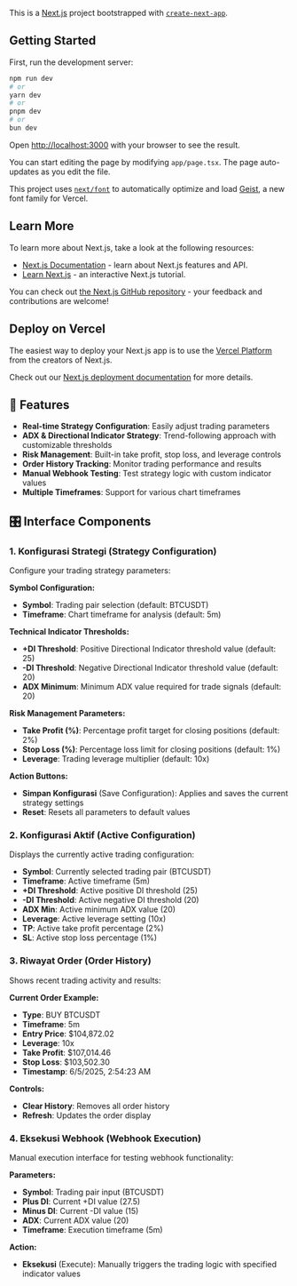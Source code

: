 This is a [Next.js](https://nextjs.org) project bootstrapped with [`create-next-app`](https://nextjs.org/docs/app/api-reference/cli/create-next-app).

## Getting Started

First, run the development server:

```bash
npm run dev
# or
yarn dev
# or
pnpm dev
# or
bun dev
```

Open [http://localhost:3000](http://localhost:3000) with your browser to see the result.

You can start editing the page by modifying `app/page.tsx`. The page auto-updates as you edit the file.

This project uses [`next/font`](https://nextjs.org/docs/app/building-your-application/optimizing/fonts) to automatically optimize and load [Geist](https://vercel.com/font), a new font family for Vercel.

## Learn More

To learn more about Next.js, take a look at the following resources:

- [Next.js Documentation](https://nextjs.org/docs) - learn about Next.js features and API.
- [Learn Next.js](https://nextjs.org/learn) - an interactive Next.js tutorial.

You can check out [the Next.js GitHub repository](https://github.com/vercel/next.js) - your feedback and contributions are welcome!

## Deploy on Vercel

The easiest way to deploy your Next.js app is to use the [Vercel Platform](https://vercel.com/new?utm_medium=default-template&filter=next.js&utm_source=create-next-app&utm_campaign=create-next-app-readme) from the creators of Next.js.

Check out our [Next.js deployment documentation](https://nextjs.org/docs/app/building-your-application/deploying) for more details.

## 🚀 Features

- **Real-time Strategy Configuration**: Easily adjust trading parameters
- **ADX & Directional Indicator Strategy**: Trend-following approach with customizable thresholds
- **Risk Management**: Built-in take profit, stop loss, and leverage controls
- **Order History Tracking**: Monitor trading performance and results
- **Manual Webhook Testing**: Test strategy logic with custom indicator values
- **Multiple Timeframes**: Support for various chart timeframes

## 🎛️ Interface Components

### 1. Konfigurasi Strategi (Strategy Configuration)

Configure your trading strategy parameters:

**Symbol Configuration:**
- **Symbol**: Trading pair selection (default: BTCUSDT)
- **Timeframe**: Chart timeframe for analysis (default: 5m)

**Technical Indicator Thresholds:**
- **+DI Threshold**: Positive Directional Indicator threshold value (default: 25)
- **-DI Threshold**: Negative Directional Indicator threshold value (default: 20)
- **ADX Minimum**: Minimum ADX value required for trade signals (default: 20)

**Risk Management Parameters:**
- **Take Profit (%)**: Percentage profit target for closing positions (default: 2%)
- **Stop Loss (%)**: Percentage loss limit for closing positions (default: 1%)
- **Leverage**: Trading leverage multiplier (default: 10x)

**Action Buttons:**
- **Simpan Konfigurasi** (Save Configuration): Applies and saves the current strategy settings
- **Reset**: Resets all parameters to default values

### 2. Konfigurasi Aktif (Active Configuration)

Displays the currently active trading configuration:

- **Symbol**: Currently selected trading pair (BTCUSDT)
- **Timeframe**: Active timeframe (5m)
- **+DI Threshold**: Active positive DI threshold (25)
- **-DI Threshold**: Active negative DI threshold (20)
- **ADX Min**: Active minimum ADX value (20)
- **Leverage**: Active leverage setting (10x)
- **TP**: Active take profit percentage (2%)
- **SL**: Active stop loss percentage (1%)

### 3. Riwayat Order (Order History)

Shows recent trading activity and results:

**Current Order Example:**
- **Type**: BUY BTCUSDT
- **Timeframe**: 5m
- **Entry Price**: $104,872.02
- **Leverage**: 10x
- **Take Profit**: $107,014.46
- **Stop Loss**: $103,502.30
- **Timestamp**: 6/5/2025, 2:54:23 AM

**Controls:**
- **Clear History**: Removes all order history
- **Refresh**: Updates the order display

### 4. Eksekusi Webhook (Webhook Execution)

Manual execution interface for testing webhook functionality:

**Parameters:**
- **Symbol**: Trading pair input (BTCUSDT)
- **Plus DI**: Current +DI value (27.5)
- **Minus DI**: Current -DI value (15)
- **ADX**: Current ADX value (20)
- **Timeframe**: Execution timeframe (5m)

**Action:**
- **Eksekusi** (Execute): Manually triggers the trading logic with specified indicator values